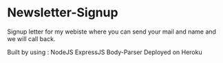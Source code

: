 # Newsletter-Signup


Signup letter for my webiste where you can send your mail and name and we will call back. 




Built by using :
    NodeJS
    ExpressJS
    Body-Parser
    Deployed on Heroku
